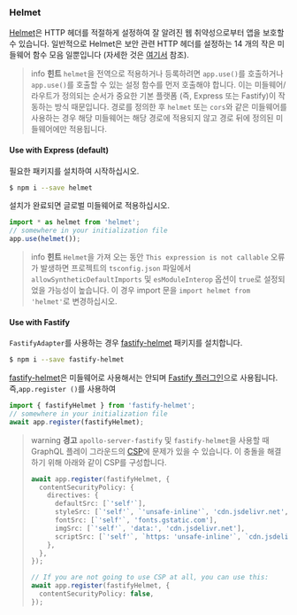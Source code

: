 ### Helmet

[Helmet](https://github.com/helmetjs/helmet)은 HTTP 헤더를 적절하게 설정하여 잘 알려진 웹 취약성으로부터 앱을 보호할 수 있습니다. 일반적으로 Helmet은 보안 관련 HTTP 헤더를 설정하는 14 개의 작은 미들웨어 함수 모음 일뿐입니다 (자세한 것은 [여기서](https://github.com/helmetjs/helmet#how-it-works) 참조).

> info **힌트** `helmet`을 전역으로 적용하거나 등록하려면 `app.use()`를 호출하거나 `app.use()`를 호출할 수 있는 설정 함수를 먼저 호출해야 합니다. 이는 미들웨어/라우트가 정의되는 순서가 중요한 기본 플랫폼 (즉, Express 또는 Fastify)이 작동하는 방식 때문입니다. 경로를 정의한 후 `helmet` 또는 `cors`와 같은 미들웨어를 사용하는 경우 해당 미들웨어는 해당 경로에 적용되지 않고 경로 뒤에 정의된 미들웨어에만 적용됩니다.

#### Use with Express (default)

필요한 패키지를 설치하여 시작하십시오.

```bash
$ npm i --save helmet
```

설치가 완료되면 글로벌 미들웨어로 적용하십시오.

```typescript
import * as helmet from 'helmet';
// somewhere in your initialization file
app.use(helmet());
```

> info **힌트** `Helmet`을 가져 오는 동안 `This expression is not callable` 오류가 발생하면 프로젝트의 `tsconfig.json` 파일에서 `allowSyntheticDefaultImports` 및 `esModuleInterop` 옵션이 `true`로 설정되었을 가능성이 높습니다.  이 경우 import 문을 `import helmet from 'helmet'`로 변경하십시오.

#### Use with Fastify

`FastifyAdapter`를 사용하는 경우 [fastify-helmet](https://github.com/fastify/fastify-helmet) 패키지를 설치합니다.

```bash
$ npm i --save fastify-helmet
```

[fastify-helmet](https://github.com/fastify/fastify-helmet)은 미들웨어로 사용해서는 안되며 [Fastify 플러그인](https://www.fastify.io/docs/latest/Plugins/)으로 사용됩니다. 즉,`app.register ()`를 사용하여

```typescript
import { fastifyHelmet } from 'fastify-helmet';
// somewhere in your initialization file
await app.register(fastifyHelmet);
```

> warning **경고** `apollo-server-fastify` 및 `fastify-helmet`을 사용할 때 GraphQL 플레이 그라운드의 [CSP](https://developer.mozilla.org/en-US/docs/Web/HTTP/CSP)에 문제가 있을 수 있습니다. 이 충돌을 해결하기 위해 아래와 같이 CSP를 구성합니다.
>
> ```typescript
> await app.register(fastifyHelmet, {
>   contentSecurityPolicy: {
>     directives: {
>       defaultSrc: [`'self'`],
>       styleSrc: [`'self'`, `'unsafe-inline'`, 'cdn.jsdelivr.net', 'fonts.googleapis.com'],
>       fontSrc: [`'self'`, 'fonts.gstatic.com'],
>       imgSrc: [`'self'`, 'data:', 'cdn.jsdelivr.net'],
>       scriptSrc: [`'self'`, `https: 'unsafe-inline'`, `cdn.jsdelivr.net`],
>     },
>   },
> });
>
> // If you are not going to use CSP at all, you can use this:
> await app.register(fastifyHelmet, {
>   contentSecurityPolicy: false,
> });
> ```
